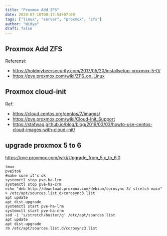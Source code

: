 ```yaml
---
title: "Proxmox Add ZFS"
date: 2020-07-10T08:17:54+07:00
tags: ["linux", "server", "proxmox", "zfs"]
author: "Widya"
draft: false
---
```


## Proxmox Add ZFS

Referensi:

* https://holdmybeersecurity.com/2017/05/20/installsetup-proxmox-5-0/
* https://pve.proxmox.com/wiki/ZFS_on_Linux

## Proxmox cloud-init

Ref:

* https://cloud.centos.org/centos/7/images/
* https://pve.proxmox.com/wiki/Cloud-Init_Support
* https://stafwag.github.io/blog/blog/2019/03/03/howto-use-centos-cloud-images-with-cloud-init/

## upgrade proxmox 5 to 6
https://pve.proxmox.com/wiki/Upgrade_from_5.x_to_6.0
```
tmux
pve5to6
#make sure it's ok
systemctl stop pve-ha-lrm
systemctl stop pve-ha-crm
echo "deb http://download.proxmox.com/debian/corosync-3/ stretch main" > /etc/apt/sources.list.d/corosync3.list
apt update
apt dist-upgrade
systemctl start pve-ha-lrm
systemctl start pve-ha-crm
sed -i 's/stretch/buster/g' /etc/apt/sources.list
apt update
apt dist-upgrade
rm /etc/apt/sources.list.d/corosync3.list
```

